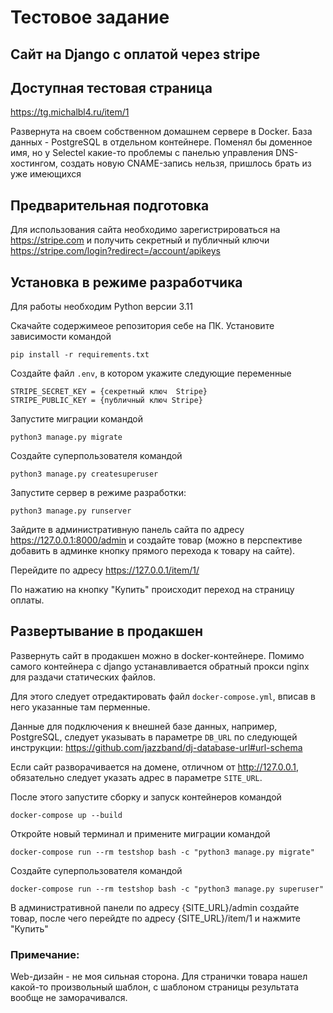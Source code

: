 # Тестовое задание

## Сайт на Django с оплатой через stripe

## Доступная тестовая страница

https://tg.michalbl4.ru/item/1

Развернута на своем собственном домашнем сервере в Docker. База данных - PostgreSQL в отдельном контейнере. Поменял бы доменное имя, но у Selectel какие-то проблемы с панелью управления DNS-хостингом, создать новую CNAME-запись нельзя, пришлось брать из уже имеющихся

## Предварительная подготовка

Для использования сайта необходимо зарегистрироваться на https://stripe.com и получить секретный и публичный ключи https://stripe.com/login?redirect=/account/apikeys


## Установка в режиме разработчика

Для работы необходим Python версии 3.11

Скачайте содержимеое репозитория себе на ПК. Установите зависимости командой

``` pip install -r requirements.txt ```

Создайте файл `.env`, в котором укажите следующие переменные

```
STRIPE_SECRET_KEY = {секретный ключ  Stripe}
STRIPE_PUBLIC_KEY = {публичный ключ Stripe}
```

Запустите миграции командой 

`python3 manage.py migrate`

Создайте суперпользователя командой

`python3 manage.py createsuperuser`

Запустите сервер в режиме разработки:

`python3 manage.py runserver`

Зайдите в административную панель сайта по адресу https://127.0.0.1:8000/admin и создайте товар (можно в перспективе добавить в админке кнопку прямого перехода к товару на сайте).

Перейдите по адресу https://127.0.0.1/item/1/

По нажатию на кнопку "Купить" происходит переход на страницу оплаты.

## Развертывание в продакшен

Развернуть сайт в продакшен можно в docker-контейнере. Помимо самого контейнера с django устанавливается обратный прокси nginx для раздачи статических файлов.

Для этого следует отредактировать файл `docker-compose.yml`, вписав в него указанные там перменные.

Данные для подключения к внешней базе данных, например, PostgreSQL, следует указывать в параметре `DB_URL` по следующей инструкции: https://github.com/jazzband/dj-database-url#url-schema

Если сайт разворачивается на домене, отличном от http://127.0.0.1, обязательно следует указать адрес в параметре `SITE_URL`.

После этого запустите сборку и запуск контейнеров командой

`docker-compose up --build`

Откройте новый терминал и примените миграции командой

`docker-compose run --rm testshop bash -c "python3 manage.py migrate"`

Создайте суперпользователя командой

`docker-compose run --rm testshop bash -c "python3 manage.py superuser"`

В административной панели по адресу {SITE_URL}/admin создайте товар, после чего перейдте по адресу {SITE_URL}/item/1 и нажмите "Купить"

### Примечание:

Web-дизайн - не моя сильная сторона. Для странички товара нашел какой-то произвольный шаблон, с шаблоном страницы результата вообще не заморачивался.
